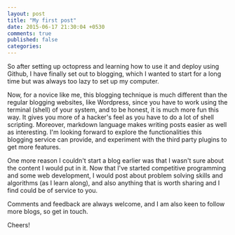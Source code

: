 ```yaml
---
layout: post
title: "My first post"
date: 2015-06-17 21:30:04 +0530
comments: true
published: false
categories: 
---
```

So after setting up octopress and learning how to use it and deploy using Github, I have finally set out to blogging, which I wanted to start for a long time but was always too lazy to set up my computer.

Now, for a novice like me, this blogging technique is much different than the regular blogging websites, like Wordpress, since you have to work <!--more--> using the terminal (shell) of your system, and to be honest, it is much more fun this way. It gives you more of a hacker's feel as you have to do a lot of shell scripting. Moreover, markdown language makes writing posts easier as well as interesting.
I'm looking forward to explore the functionalities this blogging service can provide, and experiment with the third party plugins to get more features.

One more reason I couldn't start a blog earlier was that I wasn't sure about the content I would put in it. Now that I've started competitive programming and some web development, I would post about problem solving skills and algorithms (as I learn along), and also anything that is worth sharing and I find could be of service to you. 

Comments and feedback are always welcome, and I am also keen to follow more blogs, so get in touch.

Cheers!